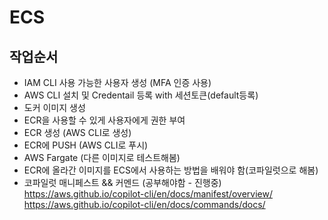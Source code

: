 # ECS

## 작업순서
- IAM CLI 사용 가능한 사용자 생성 (MFA 인증 사용)
- AWS CLI 설치 및 Credentail 등록 with 세션토큰(default등록)
- 도커 이미지 생성
- ECR을 사용할 수 있게 사용자에게 권한 부여
- ECR 생성 (AWS CLI로 생성)
- ECR에 PUSH (AWS CLI로 푸시)
- AWS Fargate (다른 이미지로 테스트해봄)
- ECR에 올라간 이미지를 ECS에서 사용하는 방법을 배워야 함(코파일럿으로 해봄)
- 코파일럿 매니페스트 && 커멘드 (공부해야함 - 진행중)
https://aws.github.io/copilot-cli/en/docs/manifest/overview/
https://aws.github.io/copilot-cli/en/docs/commands/docs/